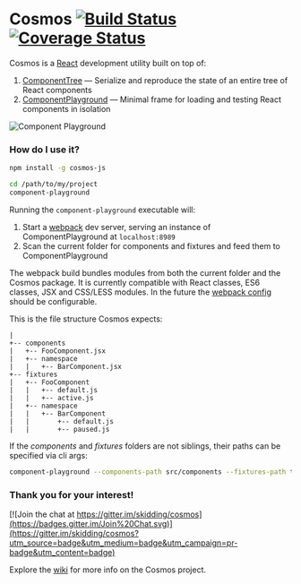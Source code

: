 # Cosmos [![Build Status](https://travis-ci.org/skidding/cosmos.svg?branch=master)](https://travis-ci.org/skidding/cosmos) [![Coverage Status](https://coveralls.io/repos/skidding/cosmos/badge.svg?branch=master)](https://coveralls.io/r/skidding/cosmos?branch=master)

Cosmos is a [React](http://facebook.github.io/react/) development utility built
on top of:

1. [ComponentTree](https://github.com/skidding/react-component-tree) —
Serialize and reproduce the state of an entire tree of React components
2. [ComponentPlayground](https://github.com/skidding/react-component-playground)
— Minimal frame for loading and testing React components in isolation

![Component Playground](https://cloud.githubusercontent.com/assets/250750/7215709/7991ed62-e5ec-11e4-89db-25bab48f22b2.png)

### How do I use it?

```bash
npm install -g cosmos-js

cd /path/to/my/project
component-playground
```

Running the `component-playground` executable will:

1. Start a [webpack](http://webpack.github.io/) dev server, serving an instance
of ComponentPlayground at `localhost:8989`
2. Scan the current folder for components and fixtures and feed them to
ComponentPlayground

The webpack build bundles modules from both the current folder and the Cosmos
package. It is currently compatible with React classes, ES6 classes, JSX and
CSS/LESS modules. In the future the [webpack config](component-playground/webpack.config.js)
should be configurable.

This is the file structure Cosmos expects:
```
|
+-- components
|   +-- FooComponent.jsx
|   +-- namespace
|   |   +-- BarComponent.jsx
+-- fixtures
|   +-- FooComponent
|   |   +-- default.js
|   |   +-- active.js
|   +-- namespace
|   |   +-- BarComponent
|   |       +-- default.js
|   |       +-- paused.js
```

If the _components_ and _fixtures_ folders are not siblings, their paths can be
specified via cli args:

```bash
component-playground --components-path src/components --fixtures-path tests/fixtures
```

### Thank you for your interest!

[![Join the chat at https://gitter.im/skidding/cosmos](https://badges.gitter.im/Join%20Chat.svg)](https://gitter.im/skidding/cosmos?utm_source=badge&utm_medium=badge&utm_campaign=pr-badge&utm_content=badge)

Explore the [wiki](https://github.com/skidding/cosmos/wiki) for more info on
the Cosmos project.
